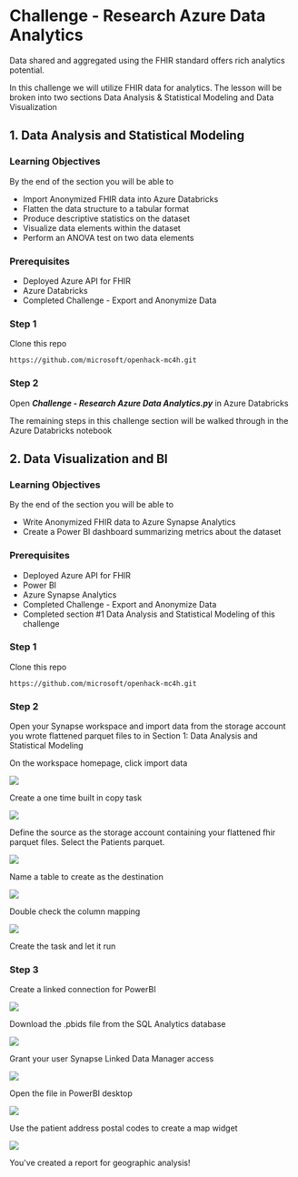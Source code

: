 # Challenge  - Research Azure Data Analytics

Data shared and aggregated using the FHIR standard offers rich analytics potential.

In this challenge we will utilize FHIR data for analytics. The lesson will be broken into two sections Data Analysis & Statistical Modeling and Data Visualization



## 1. Data Analysis and Statistical Modeling
### Learning Objectives
By the end of the section you will be able to
* Import Anonymized FHIR data into Azure Databricks
* Flatten the data structure to a tabular format
* Produce descriptive statistics on the dataset
* Visualize data elements within the dataset
* Perform an ANOVA test on two data elements

### Prerequisites 
* Deployed Azure API for FHIR
* Azure Databricks
* Completed Challenge - Export and Anonymize Data

### Step 1
Clone this repo 

	https://github.com/microsoft/openhack-mc4h.git

### Step 2
Open  ***Challenge  - Research Azure Data Analytics.py***  in Azure Databricks

The remaining steps in this challenge section will be walked through in the Azure Databricks notebook


 
## 2. Data Visualization and BI
### Learning Objectives
By the end of the section you will be able to 
* Write Anonymized FHIR data to Azure Synapse Analytics
* Create a Power BI dashboard summarizing metrics about the dataset

### Prerequisites 
* Deployed Azure API for FHIR
* Power BI
* Azure Synapse Analytics
* Completed Challenge - Export and Anonymize Data
* Completed section #1 Data Analysis and Statistical Modeling of this challenge

### Step 1

Clone this repo

	https://github.com/microsoft/openhack-mc4h.git


### Step 2

Open your Synapse workspace and import data from the storage account you wrote flattened parquet files to in Section 1: Data Analysis and Statistical Modeling


On the workspace homepage, click import data

![](https://)

Create a one time built in copy task

![](https://)

Define the source as the storage account containing your flattened fhir parquet files. Select the Patients parquet.

![](https://)

Name a table to create as the destination

![](https://)

Double check the column mapping

![](https://)

Create the task and let it run




### Step 3

Create a linked connection for PowerBI

![](https://)

Download the .pbids file from the SQL Analytics database

![](https://)

Grant your user Synapse Linked Data Manager access

![](https://)

Open the file in PowerBI desktop

![](https://)

Use the patient address postal codes to create a map widget

![](https://)

You've created a report for geographic analysis!
	
	
